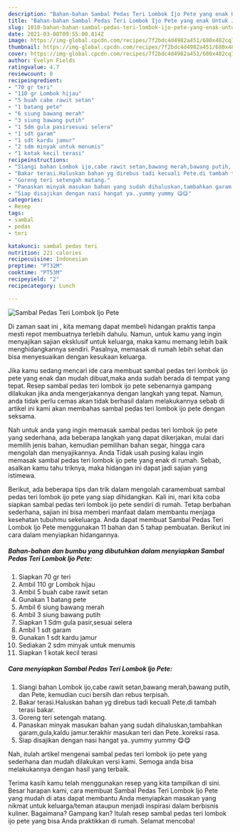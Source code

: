 ```yaml
---
description: "Bahan-bahan Sambal Pedas Teri Lombok Ijo Pete yang enak Untuk Jualan"
title: "Bahan-bahan Sambal Pedas Teri Lombok Ijo Pete yang enak Untuk Jualan"
slug: 1010-bahan-bahan-sambal-pedas-teri-lombok-ijo-pete-yang-enak-untuk-jualan
date: 2021-03-08T09:55:00.814Z
image: https://img-global.cpcdn.com/recipes/7f2bdc4d4982a451/680x482cq70/sambal-pedas-teri-lombok-ijo-pete-foto-resep-utama.jpg
thumbnail: https://img-global.cpcdn.com/recipes/7f2bdc4d4982a451/680x482cq70/sambal-pedas-teri-lombok-ijo-pete-foto-resep-utama.jpg
cover: https://img-global.cpcdn.com/recipes/7f2bdc4d4982a451/680x482cq70/sambal-pedas-teri-lombok-ijo-pete-foto-resep-utama.jpg
author: Evelyn Fields
ratingvalue: 4.7
reviewcount: 8
recipeingredient:
- "70 gr teri"
- "110 gr Lombok hijau"
- "5 buah cabe rawit setan"
- "1 batang pete"
- "6 siung bawang merah"
- "3 siung bawang putih"
- "1 Sdm gula pasirsesuai selera"
- "1 sdt garam"
- "1 sdt kardu jamur"
- "2 sdm minyak untuk menumis"
- "1 kotak kecil terasi"
recipeinstructions:
- "Siangi bahan Lombok ijo,cabe rawit setan,bawang merah,bawang putih, dan Pete, kemudian cuci bersih dan rebus terpisah."
- "Bakar terasi.Haluskan bahan yg direbus tadi kecuali Pete.di tambah terasi bakar."
- "Goreng teri setengah matang."
- "Panaskan minyak masukan bahan yang sudah dihaluskan,tambahkan garam,gula,kaldu jamur.terakhir masukan teri dan Pete..koreksi rasa."
- "Siap disajikan dengan nasi hangat ya..yummy yummy 😋😋"
categories:
- Resep
tags:
- sambal
- pedas
- teri

katakunci: sambal pedas teri 
nutrition: 221 calories
recipecuisine: Indonesian
preptime: "PT32M"
cooktime: "PT53M"
recipeyield: "2"
recipecategory: Lunch

---
```



![Sambal Pedas Teri Lombok Ijo Pete](https://img-global.cpcdn.com/recipes/7f2bdc4d4982a451/680x482cq70/sambal-pedas-teri-lombok-ijo-pete-foto-resep-utama.jpg)

Di zaman  saat ini , kita memang dapat membeli hidangan praktis tanpa mesti repot membuatnya terlebih dahulu. Namun, untuk kamu yang ingin menyajikan sajian eksklusif untuk keluarga, maka kamu memang lebih baik menghidangkannya sendiri. Pasalnya, memasak di rumah lebih sehat dan bisa menyesuaikan dengan kesukaan keluarga.

Jika kamu sedang mencari ide cara membuat sambal pedas teri lombok ijo pete yang enak dan mudah dibuat,maka anda sudah berada di tempat yang tepat. Resep sambal pedas teri lombok ijo pete  sebenarnya gampang dilakukan jika anda mengerjakannya dengan langkah yang tepat. Namun, anda tidak perlu cemas akan tidak berhasil dalam melakukannya 
sebab di artikel ini kami akan membahas sambal pedas teri lombok ijo pete dengan seksama.  



Nah untuk anda yang ingin memasak sambal pedas teri lombok ijo pete yang sederhana, ada beberapa langkah yang dapat dikerjakan, mulai dari memilih jenis bahan, kemudian pemilihan bahan segar, hingga cara mengolah dan menyajikannya. Anda Tidak usah pusing kalau ingin memasak sambal pedas teri lombok ijo pete yang enak di rumah. Sebab, asalkan kamu  tahu triknya, maka hidangan ini dapat jadi sajian yang istimewa.

Berikut, ada beberapa tips dan trik dalam mengolah caramembuat sambal pedas teri lombok ijo pete yang siap dihidangkan. Kali ini, mari kita coba siapkan sambal pedas teri lombok ijo pete sendiri di rumah. Tetap berbahan sederhana, sajian ini bisa memberi manfaat dalam membantu menjaga kesehatan tubuhmu sekeluarga. Anda dapat membuat Sambal Pedas Teri Lombok Ijo Pete menggunakan 11 bahan dan 5 tahap pembuatan. Berikut ini cara dalam menyiapkan hidangannya.

<!--inarticleads1-->

##### Bahan-bahan dan bumbu yang dibutuhkan dalam menyiapkan Sambal Pedas Teri Lombok Ijo Pete:

1. Siapkan 70 gr teri
1. Ambil 110 gr Lombok hijau
1. Ambil 5 buah cabe rawit setan
1. Gunakan 1 batang pete
1. Ambil 6 siung bawang merah
1. Ambil 3 siung bawang putih
1. Siapkan 1 Sdm gula pasir,sesuai selera
1. Ambil 1 sdt garam
1. Gunakan 1 sdt kardu jamur
1. Sediakan 2 sdm minyak untuk menumis
1. Siapkan 1 kotak kecil terasi




<!--inarticleads2-->

##### Cara menyiapkan Sambal Pedas Teri Lombok Ijo Pete:

1. Siangi bahan Lombok ijo,cabe rawit setan,bawang merah,bawang putih, dan Pete, kemudian cuci bersih dan rebus terpisah.
1. Bakar terasi.Haluskan bahan yg direbus tadi kecuali Pete.di tambah terasi bakar.
1. Goreng teri setengah matang.
1. Panaskan minyak masukan bahan yang sudah dihaluskan,tambahkan garam,gula,kaldu jamur.terakhir masukan teri dan Pete..koreksi rasa.
1. Siap disajikan dengan nasi hangat ya..yummy yummy 😋😋




Nah, itulah artikel mengenai  sambal pedas teri lombok ijo pete  yang sederhana dan mudah dilakukan versi kami. Semoga anda bisa melakukannya dengan hasil yang terbaik. 

Terima kasih kamu telah menggunakan resep yang kita tampilkan di sini. Besar harapan kami, cara membuat  Sambal Pedas Teri Lombok Ijo Pete yang mudah di atas dapat membantu Anda menyiapkan masakan yang nikmat untuk keluarga/teman ataupun menjadi inspirasi dalam berbisnis kuliner. Bagaimana? Gampang kan? Itulah resep sambal pedas teri lombok ijo pete yang bisa Anda praktikkan di rumah. Selamat mencoba!

